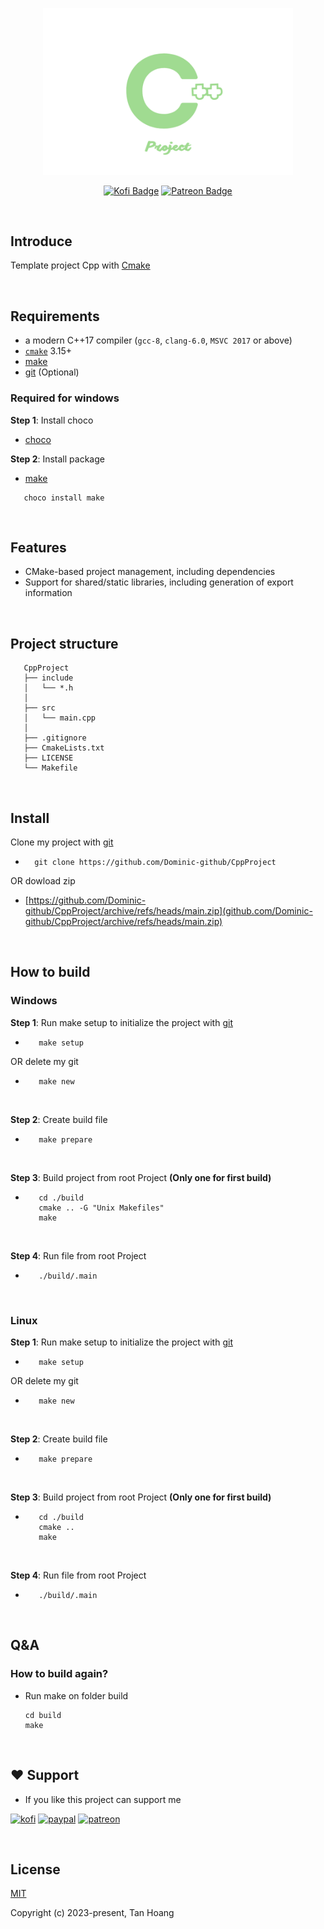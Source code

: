 <p align="center"><a><img width="400" src="./.github/assets/Logo.png" alt="Logo"></a></p>

<div align="center">

[![Kofi Badge](https://img.shields.io/badge/-Kofi-ff5f5f?style=flat-square&logo=Kofi&logoColor=white)](https://ko-fi.com/dominic_kofi) [![Patreon Badge](https://img.shields.io/badge/-Patreon-ffffff?style=flat-square&logo=Patreon&logoColor=ff424d)](https://www.patreon.com/user?u=57078534)
</div>

<br/>

## Introduce

Template project Cpp with [Cmake](https://cmake.org/)

<br/>

## Requirements

* a modern C++17 compiler (`gcc-8`, `clang-6.0`, `MSVC 2017` or above)
* [`cmake`](https://cmake.org) 3.15+
* [make]()
* [git](https://git-scm.com/) (Optional)

### Required for windows


**Step 1**: Install choco

- [choco](https://chocolatey.org/install)

**Step 2**: Install package
- [make](https://community.chocolatey.org/packages/make)

```
   choco install make 
```

<br/>

## Features
* CMake-based project management, including dependencies
* Support for shared/static libraries, including generation of export information

<br/>

## Project structure
```
   CppProject
   ├── include
   │   └── *.h             
   │       
   ├── src
   │   └── main.cpp
   │       
   ├── .gitignore
   ├── CmakeLists.txt
   ├── LICENSE
   └── Makefile
```
<br/>

## Install
Clone my project with [git](https://git-scm.com/)
- ```
    git clone https://github.com/Dominic-github/CppProject
  ```

OR dowload zip

- [https://github.com/Dominic-github/CppProject/archive/refs/heads/main.zip](github.com/Dominic-github/CppProject/archive/refs/heads/main.zip)
    
<br/>


## How to build

### Windows

**Step 1**: Run make setup to initialize the project with [git](https://git-scm.com/)
  
  -  ```
        make setup 
     ```

OR delete my git

  -  ```
        make new
     ```
<br/>

**Step 2**: Create build file
-    ```
        make prepare
     ```
<br/>

**Step 3**: Build project from root Project **(Only one for first build)**

-    ```
        cd ./build
        cmake .. -G "Unix Makefiles"
        make  
     ```
<br/>

**Step 4**: Run file from root Project

-    ```
        ./build/.main
     ```

<br/>

### Linux 
**Step 1**: Run make setup to initialize the project with [git](https://git-scm.com/)
  
  -  ```
        make setup 
     ```

OR delete my git

  -  ```
        make new
     ```
<br/>

**Step 2**: Create build file
-    ```
        make prepare
     ```
<br/>

**Step 3**: Build project from root Project **(Only one for first build)**

-    ```
        cd ./build
        cmake ..
        make
     ```
<br/>

**Step 4**: Run file from root Project

-    ```
        ./build/.main
     ```

<br/>

## Q&A 

   ### How to build again?
   - Run make on folder build
      ```
      cd build
      make
      ```



<br/>

## ❤️ Support

- If you like this project can support me 


[![kofi](https://img.shields.io/badge/Ko--fi-F16061?style=for-the-badge&logo=ko-fi&logoColor=white)](https://ko-fi.com/Dominic_kofi)
[![paypal](https://img.shields.io/badge/PayPal-00457C?style=for-the-badge&logo=paypal&logoColor=white)](https://paypal.me/DominicPPal)
[![patreon](https://img.shields.io/badge/Patreon-F96854?style=for-the-badge&logo=patreon&logoColor=white)](https://www.patreon.com/Dominic_patreon)

<br/>

## License
[MIT](https://opensource.org/licenses/MIT)

Copyright (c) 2023-present, Tan Hoang